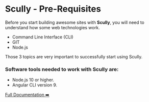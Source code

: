 # Scully - Pre-Requisites

Before you start building awesome sites with **Scully**, you will need to understand how some web technologies work.

- Command Line Interface (CLI)
- GIT
- Node.js

Those 3 topics are very important to successfully start using Scully.

### Software tools needed to work with Scully are:

- Node.js 10 or higher.
- Angular CLI version 9.

[Full Documentation ➡️](scully.md)
